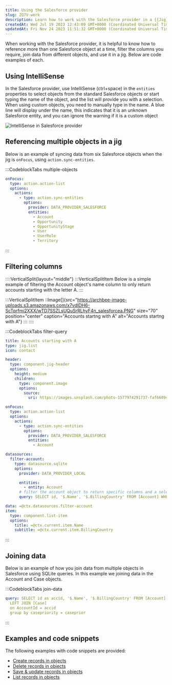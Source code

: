 ```yaml
---
title: Using the Salesforce provider
slug: ZQ7V-work
description: Learn how to work with the Salesforce provider in a {{Jig}} using code examples provided in this document. Discover how to reference multiple Salesforce objects, filter columns, and join data from different objects using SQLite queries. Sync data efficien
createdAt: Wed Jul 19 2023 12:43:09 GMT+0000 (Coordinated Universal Time)
updatedAt: Fri Nov 24 2023 11:51:32 GMT+0000 (Coordinated Universal Time)
---
```


When working with the Salesforce provider, it is helpful to know how to reference more than one Salesforce object at a time, filter the columns you require, join data from different objects, and use it in a jig. Below are code examples of each.

## Using IntelliSense

In the Salesforce provider, use IntelliSense (ctrl+space) in the `entities` properties to select objects from the standard Salesforce objects or start typing the name of the object, and the list will provide you with a selection. When using custom objects, you need to manually type in the name. A blue line will display under the name, this indicates that it is an unknown Salesforce entity, and you can ignore the warning if it is a custom object

![IntelliSense in Salesforce provider ](https://archbee-image-uploads.s3.amazonaws.com/x7vdIDH6-ScTprfmi2XXX/PMQUMnHP3uwKCl1GvLxTP_sf-intellisense.gif "IntelliSense in Salesforce provider ")

## Referencing multiple objects in a jig

Below is an example of syncing data from six Salesforce objects when the jig is `onFocus`, using `action.sync-entities`.

:::CodeblockTabs
multiple-objects

```yaml
onFocus:
  type: action.action-list
  options:
    actions:
      - type: action.sync-entities
        options:
          provider: DATA_PROVIDER_SALESFORCE
          entities:
            - Account
            - Opportunity
            - OpportunityStage
            - User
            - UserRole
            - Territory
```

:::

## Filtering columns&#x20;

::::VerticalSplit{layout="middle"}
:::VerticalSplitItem
Below is a simple example of filtering the Account object's name column to only return accounts starting with the letter A.
:::

:::VerticalSplitItem
::Image[]{src="https://archbee-image-uploads.s3.amazonaws.com/x7vdIDH6-ScTprfmi2XXX/wTD7SSZLsUQuSrRLhyF4n_salesforcea.PNG" size="70" position="center" caption="Accounts startng with A" alt="Accounts startng with A"}
:::
::::

:::CodeblockTabs
filter-query

```yaml
title: Accounts starting with A
type: jig.list
icon: contact

header:
  type: component.jig-header
  options:
    height: medium
    children:
      type: component.image
      options:
        source:
          uri: https://images.unsplash.com/photo-1577974291737-faf660945d53?ixlib=rb-4.0.3&ixid=M3wxMjA3fDB8MHxwaG90by1wYWdlfHx8fGVufDB8fHx8fA%3D%3D&auto=format&fit=crop&w=2674&q=80

onFocus:
  type: action.action-list
  options:
    actions:
      - type: action.sync-entities
        options:
          provider: DATA_PROVIDER_SALESFORCE
          entities:
            - Account

datasources:
  filter-account:
    type: datasource.sqlite
    options:
      provider: DATA_PROVIDER_LOCAL

      entities:
        - entity: Account
      # filter the account object to return specific columns and a select number of rows
      query: SELECT id, '$.Name', '$.BillingCountry' FROM [Account] WHERE '$.Name' LIKE 'a%'

data: =@ctx.datasources.filter-account
item:
  type: component.list-item
  options:
    title: =@ctx.current.item.Name
    subtitle: =@ctx.current.item.BillingCountry
```

:::

## Joining data&#x20;

Below is an example of how you join data from multiple objects in Salesforce using SQLite queries. In this example we joining data in the Account and Case objects.

:::CodeblockTabs
join-data

```yaml
query: SELECT id as accid, '$.Name', '$.BillingCountry' FROM [Account]
  LEFT JOIN [Case]
  on AccountId = accid
  group by casepriority = caseprior
```

:::

## Examples and code snippets

The following examples with code snippets are provided:

- [Create records in objects](https://docs.jigx.com/examples/create-records-in-objects)
- [Delete records in objects](https://docs.jigx.com/examples/delete-records-in-objects)
- [Save & update records in objects](https://docs.jigx.com/examples/save-and-update-records-in-objects)
- [List records in objects](https://docs.jigx.com/examples/list-records-in-objects)
